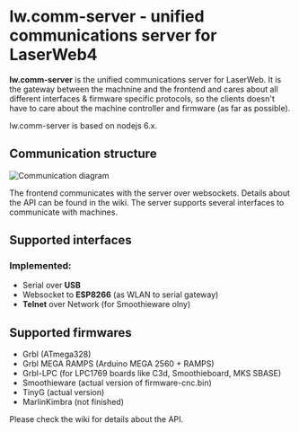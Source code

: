 # lw.comm-server - unified communications server for LaserWeb4

**lw.comm-server** is the unified communications server for LaserWeb. It is the gateway between the machnine and the frontend and cares about all different interfaces & firmware specific protocols, so the clients doesn't have to care about the machine controller and firmware (as far as possible).

lw.comm-server is based on nodejs 6.x.

## Communication structure
![Communication diagram](https://github.com/LaserWeb/lw.comm-server/blob/master/doc/communications-diagram.jpg)

The frontend communicates with the server over websockets. Details about the API can be found in the wiki. 
The server supports several interfaces to communicate with machines.

## Supported interfaces

### Implemented:
* Serial over **USB**
* Websocket to **ESP8266** (as WLAN to serial gateway)
* **Telnet** over Network (for Smoothieware olny)

## Supported firmwares
* Grbl (ATmega328)
* Grbl MEGA RAMPS (Arduino MEGA 2560 + RAMPS)
* Grbl-LPC (for LPC1769 boards like C3d, Smoothieboard, MKS SBASE)
* Smoothieware (actual version of firmware-cnc.bin)
* TinyG (actual version)
* MarlinKimbra (not finished)


Please check the wiki for details about the API.

